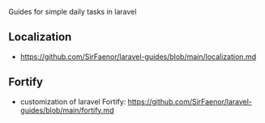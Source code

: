 Guides for simple daily tasks in laravel

## Localization
- https://github.com/SirFaenor/laravel-guides/blob/main/localization.md
## Fortify
- customization of laravel Fortify: https://github.com/SirFaenor/laravel-guides/blob/main/fortify.md 
